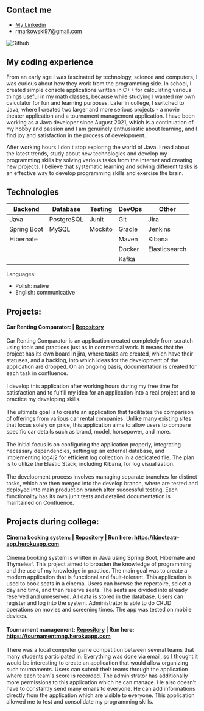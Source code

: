 ## Contact me

- [My Linkedin](https://www.linkedin.com/in/markowski-rafal/)
- rmarkowski97@gmail.com

![Github](https://user-images.githubusercontent.com/46786100/115771083-ce417c80-a3ad-11eb-9574-9e63e6956591.jpg)

## My coding experience

From an early age I was fascinated by technology, science and computers, I was curious about how they work from the programming side. In school, I created simple console applications written in C++ for calculating various things useful in my math classes, because while studying I wanted my own calculator for fun and learning purposes. Later in college, I switched to Java, where I created two larger and more serious projects - a movie theater application and a tournament management application. 
I have been working as a Java developer since August 2021, which is a continuation of my hobby and passion and I am genuinely enthusiastic about learning, and I find joy and satisfaction in the process of development.

After working hours I don't stop exploring the world of Java. I read about the latest trends, study about new technologies and develop my programming skills by solving various tasks from the internet and creating new projects. I believe that systematic learning and solving different tasks is an effective way to develop programming skills and exercise the brain.


## Technologies

| Backend       |  Database        | Testing         | DevOps          | Other            |
| ------------- |   -------------- | --------------- | --------------- | ---------------- |
| Java          |  PostgreSQL      | Junit           | Git             | Jira             |
| Spring Boot   |  MySQL           | Mockito         | Gradle          | Jenkins          |
| Hibernate     |                  |                 | Maven           | Kibana           |
|               |                  |                 | Docker          | Elasticsearch    |
|               |                  |                 | Kafka           |                  |

Languages:
- Polish: native
- English: communicative


## Projects:

#### Car Renting Comparator: | [Repository](https://github.com/MarkowskiRafal/car-renting-comparator-app)

Car Renting Comparator is an application created completely from scratch using tools and practices just as in commercial work. It means that the project has its own board in jira, where tasks are created, which have their statuses, and a backlog, into which ideas
for the development of the application are dropped. On an ongoing basis, documentation is created for each task in confluence. <br /> <br />
I develop this application after working hours during my free time for satisfaction and to fulfill my idea for an application into a real project and to practice my developing skills. <br /> <br />
The ultimate goal is to create an application that facilitates the comparison of offerings from various car rental companies. Unlike many existing sites that focus solely on price, this application aims to allow users to compare specific car details such as brand,
model, horsepower, and more. <br /> <br />
The initial focus is on configuring the application properly, integrating necessary dependencies, setting up an external database, and implementing log4j2 for efficient log collection in a dedicated file. The plan is to utilize the Elastic Stack, including Kibana,
for log visualization. <br /> <br />
The development process involves managing separate branches for distinct tasks, which are then merged into the develop branch, where are tested and deployed into main production branch after successful testing. Each functionality has its own junit
tests and detailed documentation is maintained on Confluence.



## Projects during college:

#### Cinema booking system: | [Repository](https://github.com/MarkowskiRafal/Cinema-booking-system) | Run here: https://kinoteatr-app.herokuapp.com

Cinema booking system is written in Java using Spring Boot, Hibernate and Thymeleaf. This project aimed to broaden the knowledge of programming and the use of my knowledge in 
practice. The main goal was to create a modern application that is functional and fault-tolerant. This application is used to book seats in a cinema. Users can browse the 
repertoire, select a day and time, and then reserve seats. The seats are divided into already reserved and unreserved. All data is stored in the database. Users can register and 
log into the system. Administrator is able to do CRUD operations on movies and screening times. The app was tested on mobile devices.

#### Tournament management: [Repository](https://github.com/MarkowskiRafal/Tournament-management) | Run here: https://tournamentmng.herokuapp.com

There was a local computer game competition between several teams that many students participated in. Everything was done via email, so I thought it would be 
interesting to create an application that would allow organizing such tournaments. Users can submit their teams through the application where each team's score is recorded. The 
administrator has additionally more permissions to this application which he can manage. He also doesn't have to constantly send many emails to everyone. He can add informations 
directly from the application which are visible to everyone. This application allowed me to test and consolidate my programming skills.
